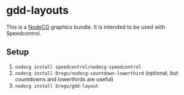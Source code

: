 # gdd-layouts

This is a [NodeCG](http://github.com/nodecg/nodecg) graphics bundle. It is intended to be used with Speedcontrol.

## Setup

1. `nodecg install speedcontrol/nodecg-speedcontrol`
2. `nodecg install Dregu/nodecg-countdown-lowerthird` (optional, but countdowns and lowerthirds are useful)
3. `nodecg install Dregu/gdd-layout`

